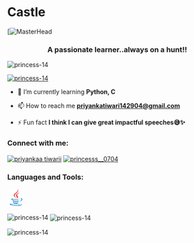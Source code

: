 # Castle
[![MasterHead](https://i.pinimg.com/originals/9b/51/c0/9b51c0560243d5eecb7090562ff70cba.jpg)
<h3 align="center">A passionate learner..always on a hunt!!</h3>

<p align="left"> <img src="https://komarev.com/ghpvc/?username=princess-14&label=Profile%20views&color=0e75b6&style=flat" alt="princess-14" /> </p>

<p align="left"> <a href="https://github.com/ryo-ma/github-profile-trophy"><img src="https://github-profile-trophy.vercel.app/?username=princess-14" alt="princess-14" /></a> </p>

- 🌱 I’m currently learning **Python, C**

- 📫 How to reach me **priyankatiwari142904@gmail.com**

- ⚡ Fun fact **I think I can give great impactful speeches😅✨**

<h3 align="left">Connect with me:</h3>
<p align="left">
<a href="https://linkedin.com/in/priyankaa tiwarii" target="blank"><img align="center" src="https://raw.githubusercontent.com/rahuldkjain/github-profile-readme-generator/master/src/images/icons/Social/linked-in-alt.svg" alt="priyankaa tiwarii" height="30" width="40" /></a>
<a href="https://instagram.com/princesss__0704" target="blank"><img align="center" src="https://raw.githubusercontent.com/rahuldkjain/github-profile-readme-generator/master/src/images/icons/Social/instagram.svg" alt="princesss__0704" height="30" width="40" /></a>
</p>

<h3 align="left">Languages and Tools:</h3>
<p align="left"> <a href="https://www.java.com" target="_blank" rel="noreferrer"> <img src="https://raw.githubusercontent.com/devicons/devicon/master/icons/java/java-original.svg" alt="java" width="40" height="40"/> </a> </p>

<p><img align="left" src="https://github-readme-stats.vercel.app/api/top-langs?username=princess-14&show_icons=true&locale=en&layout=compact" alt="princess-14" /></p>

<p>&nbsp;<img align="center" src="https://github-readme-stats.vercel.app/api?username=princess-14&show_icons=true&locale=en" alt="princess-14" /></p>

<p><img align="center" src="https://github-readme-streak-stats.herokuapp.com/?user=princess-14&" alt="princess-14" /></p>
